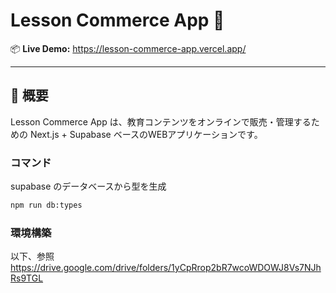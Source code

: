 # Lesson Commerce App 🚀

📦 **Live Demo:** https://lesson-commerce-app.vercel.app/

---

## 📝 概要  
Lesson Commerce App は、教育コンテンツをオンラインで販売・管理するための Next.js + Supabase ベースのWEBアプリケーションです。  

### コマンド

supabase のデータベースから型を生成

```bash
npm run db:types
```

### 環境構築

以下、参照
https://drive.google.com/drive/folders/1yCpRrop2bR7wcoWDOWJ8Vs7NJhRs9TGL
